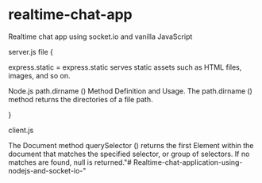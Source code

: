 # realtime-chat-app
Realtime chat app using socket.io and vanilla JavaScript


server.js file {

express.static = express.static serves static assets such as HTML files, images, and so on.

Node.js path.dirname () Method
Definition and Usage. The path.dirname () method returns the directories of a file path.

}


client.js


The Document method querySelector () returns the first Element within the document that matches the specified selector, or group of selectors. If no matches are found, null is returned."# Realtime-chat-application-using-nodejs-and-socket-io-" 
